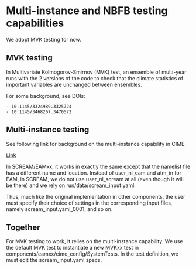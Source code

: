 # Multi-instance and NBFB testing capabilities

We adopt MVK testing for now.

## MVK testing

In Multivariate Kolmogorov-Smirnov (MVK) test, an ensemble of multi-year runs
with the 2 versions of the code to check that the climate statistics of
important variables are unchanged between ensembles.

For some background, see DOIs:

    - 10.1145/3324989.3325724
    - 10.1145/3468267.3470572

## Multi-instance testing

See following link for background on the multi-instance capability in CIME.

[Link][cime-multi-instance]

[cime-multi-instance]: https://esmci.github.io/cime/versions/master/html/users_guide/multi-instance.html

In SCREAM/EAMxx, it works in exactly the same except that
the namelist file has a different name and location.
Instead of user_nl_eam and atm_in for EAM, in SCREAM,
we do not use user_nl_scream at all (even though it will be there)
and we rely on run/data/scream_input.yaml.

Thus, much like the original implementation in other components,
the user must specify their choice of settings in the corresponding
input files, namely scream_input.yaml_0001, and so on.

## Together

For MVK testing to work, it relies on the multi-instance capability.
We use the default MVK test to instantiate a new MVKxx test in
components/eamxx/cime_config/SystemTests. In the test definition,
we must edit the scream_input.yaml specs.
